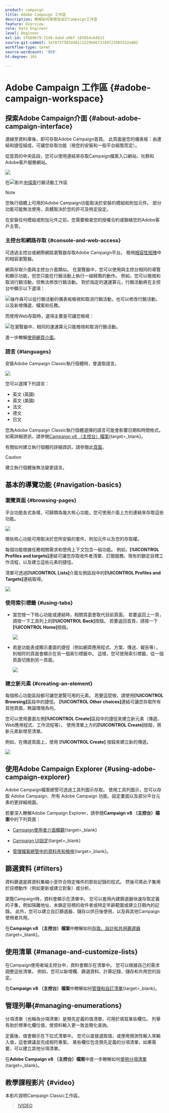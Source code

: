 ```yaml
---
product: campaign
title: Adobe Campaign 工作區
description: 瞭解如何使用及自訂Campaign工作區
feature: Overview
role: Data Engineer
level: Beginner
exl-id: 5f689679-7148-4abd-a9bf-185854c64b13
source-git-commit: 34f875f583dd81c2229b66f3344f23965532e802
workflow-type: tm+mt
source-wordcount: '959'
ht-degree: 16%

---
```


# Adobe Campaign 工作區 {#adobe-campaign-workspace}

## 探索Adobe Campaign介面 {#about-adobe-campaign-interface}

連線至資料庫後，即可存取Adobe Campaign首頁。 此頁面是您的儀表板：由連結和捷徑組成，可讓您存取功能（視您的安裝和一般平台組態而定）。

從首頁的中央區段，您可以使用連結來存取Campaign檔案入口網站、社群和Adobe客戶服務網站。

![](assets/d_ncs_user_interface_home.png)

在![](assets/do-not-localize/how-to-video.png)影片[中探索](#video)行銷活動工作區

>[!NOTE]
>
>您執行個體上可用的Adobe Campaign功能取決於安裝的模組和附加元件。 部分功能可能無法使用，具體取決於您的許可及特定設定。
>
>在安裝任何模組或附加元件之前，您需要檢查您的授權合約或聯絡您的Adobe客戶主管。

### 主控台和網路存取 {#console-and-web-access}

可透過主控台或網際網路瀏覽器存取Adobe Campaign平台。 檢視[相容性矩陣](../../rn/using/compatibility-matrix.md#Browsers)中的相容瀏覽器。

網頁存取介面與主控台介面類似。 在瀏覽器中，您可以使用與主控台相同的導覽和顯示功能，但您只能在行銷活動上執行一組精簡的動作。 例如，您可以檢視和取消行銷活動，但無法修改行銷活動。 對於指定的運運算元，行銷活動將在主控台中顯示以下選項：

![操作員可以從行銷活動的儀表板檢視和取消行銷活動，也可以修改行銷活動，以及新增傳遞、檔案和任務。](assets/operation_from_console.png)

而使用Web存取時，選項主要是可讓您檢視：

![在瀏覽器中，相同的運運算元只能檢視和取消行銷活動。](assets/operation_from_web.png)

進一步瞭解[使用網頁介面](../../campaign/using/accessing-marketing-campaigns.md#using-the-web-interface-)。

### 語言 {#languages}

安裝Adobe Campaign Classic執行個體時，會選取語言。

![](assets/language.png)

您可以選擇下列語言：

* 英文 (英國)
* 英文 (美國)
* 法文
* 德文
* 日文

您為Adobe Campaign Classic執行個體選擇的語言可能會影響日期和時間格式。 如需詳細資訊，請參閱[Campaign v8 （主控台）檔案](https://experienceleague.adobe.com/en/docs/campaign/campaign-v8/new/campaign-ui){target=_blank}。

有關如何建立執行個體的詳細資訊，請參閱此[頁面](../../installation/using/creating-an-instance-and-logging-on.md)。

>[!CAUTION]
>
>建立執行個體後無法變更語言。

## 基本的導覽功能 {#navigation-basics}

### 瀏覽頁面 {#browsing-pages}

平台功能各式各樣，可歸類為幾大核心功能，您可使用介面上方的連結來存取這些功能。

![](assets/overview_home.png)

哪些核心功能可用取決於您所安裝的套件、附加元件以及您的存取權。

每個功能根據任務相關需求和使用上下文包含一組功能。 例如，**[!UICONTROL Profiles and targets]**&#x200B;連結可讓您存取收件者清單、訂閱服務、現有的鎖定目標工作流程，以及建立這些元素的捷徑。

清單可透過&#x200B;**[!UICONTROL Lists]**&#x200B;介面左側區段中的&#x200B;**[!UICONTROL Profiles and Targets]**&#x200B;連結取得。

![](assets/recipient_list_overview.png)

### 使用索引標籤 {#using-tabs}

* 當您按一下核心功能或連結時，相關頁面會取代目前頁面。 若要返回上一頁，請按一下工具列上的&#x200B;**[!UICONTROL Back]**&#x200B;按鈕。 若要返回首頁，請按一下&#x200B;**[!UICONTROL Home]**&#x200B;按鈕。

  ![](assets/d_ncs_user_interface_back_home_buttons.png)

* 若是功能表或顯示畫面的捷徑（例如網頁應用程式、方案、傳送、報告等），則相符的頁面會顯示在另一個索引標籤中。 這樣，您可使用索引標籤，從一個頁面切換到另一頁面。

  ![](assets/d_ncs_user_interface_tabs.png)

### 建立新元素 {#creating-an-element}

每個核心功能區段都可讓您瀏覽可用的元素。 若要這麼做，請使用&#x200B;**[!UICONTROL Browsing]**&#x200B;區段中的捷徑。 **[!UICONTROL Other choices]**&#x200B;連結可讓您存取所有其他頁面，無論環境為何。

您可以使用畫面左側&#x200B;**[!UICONTROL Create]**&#x200B;區段中的捷徑來建立新元素（傳遞、Web應用程式、工作流程等）。 使用清單上方的&#x200B;**[!UICONTROL Create]**&#x200B;按鈕，將新元素新增至清單。

例如，在傳遞頁面上，使用 **[!UICONTROL Create]** 按鈕來建立新的傳遞。

![](assets/d_ncs_user_interface_tab_add_del.png)


## 使用Adobe Campaign Explorer {#using-adobe-campaign-explorer}

Adobe Campaign檔案總管可透過工具列圖示存取。 使用工具列圖示，您可以存取 Adobe Campaign、所有 Adobe Campaign 功能、設定畫面以及部分平台元素的更詳細視圖。

若要深入瞭解Adobe Campaign Explorer，請參閱&#x200B;**Campaign v8 （主控台）檔案**&#x200B;中的下列頁面：

* [Campaign使用者介面概觀](https://experienceleague.adobe.com/en/docs/campaign/campaign-v8/new/campaign-ui){target=_blank}

* [Campaign UI設定](https://experienceleague.adobe.com/en/docs/campaign/campaign-v8/config/configuration/ui-settings){target=_blank}

* [管理檔案總管中的資料夾和檢視](https://experienceleague.adobe.com/zh-hant/docs/campaign/campaign-v8/config/configuration/folders-and-views){target=_blank}。


## 篩選資料 {#filters}

資料篩選是將資料集縮小至符合特定條件的那些記錄的程式。 然後可將此子集用於目標動作（例如更新或建立對象）或分析。

瀏覽Campaign時，資料會顯示在清單中。 您可以套用內建篩選器快速存取定義的子集，例如隔離地址、未鎖定目標的收件者或特定年齡範圍或建立日期內的記錄。 此外，您可以建立自訂篩選器、儲存以供日後使用，以及與其他Campaign使用者共用。

在&#x200B;**Campaign v8 （主控台）檔案**&#x200B;中瞭解如何[存取、設計和共用篩選器](https://experienceleague.adobe.com/en/docs/campaign/campaign-v8/audience/create-filters){target=_blank}。


## 使用清單 {#manage-and-customize-lists}

在Campaign使用者端主控台中，資料會顯示在清單中。 您可以根據自己的需求調整這些清單。 例如，您可以新增欄、篩選資料、計算記錄、儲存和共用您的設定。

在&#x200B;**Campaign v8 （主控台）檔案**&#x200B;中瞭解如何[管理和自訂清單](https://experienceleague.adobe.com/en/docs/campaign/campaign-v8/config/configuration/ui-settings#customize-lists){target=_blank}。

## 管理列舉{#managing-enumerations}

分項清單（也稱為分項清單）是預先定義的值清單，可用於填寫某些欄位。 列舉有助於標準化欄位值，使資料輸入更一致並簡化查詢。

定義後，值會顯示在下拉式清單中。 您可以直接選取值，或使用預測性輸入來輸入值，這會建議並完成相符專案。 某些欄位包含預先定義的分項清單，如果需要，可以建立其他分項清單。

在&#x200B;**Adobe Campaign v8 （主控台）檔案**&#x200B;中進一步瞭解如何[使用分項清單](https://experienceleague.adobe.com/en/docs/campaign/campaign-v8/config/settings/enumerations){target=_blank}。

## 教學課程影片 {#video}

本影片說明Campaign Classic工作區。

>[!VIDEO](https://video.tv.adobe.com/v/35130?quality=12)

